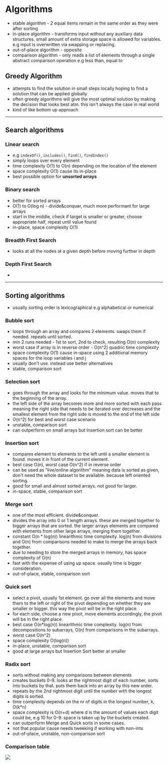 # Algorithms

* stable algorithm - 2 equal items remain in the same order as they were after sorting
* in-place algorithm - transforms input without any auxiliary data structures. small amount of extra storage space is allowed for variables. e.g input is overwritten via swapping or replacing.
* out-of-place algorithm - opposite
* comparison algorithm - only reads a list of elements through a single abstract comparison operation e.g less than, equal to


## Greedy Algorithm

*  attempts to find the solution in small steps locally hoping to find a solution that can be applied globally
*  often greedy algorithms will give the most optimal solution by making the decision that looks best atm. this isn't always the case in real world
*  kind of like bottom up approach


----


## Search algorithms

### Linear search

* e.g `indexOf()`, `includes()`, `find()`, `findIndex()`
* simply loops over every element
* time complexity O(1) to O(n) depending on the location of the element
* space complexity O(1) cause its in-place
* best possible option for **unsorted arrays**


### Binary search

* better for sorted arrays
* O(1) to O(log n) - divide&conquer, much more performant for large arrays
* start in the middle, check if target is smaller or greater, choose appropriate half, repeat until value found
* in-place, space complexity O(1)


### Breadth First Search

* looks at all the nodes at a given depth before moving further in depth


### Depth First Search

* 

----

## Sorting algorithms

* usually sorting order is lexicographical e.g alphabetical or numerical

### Bubble sort

* loops through an array and compares 2 elements. swaps them if needed. repeats until sorted.
* min 2 runs needed - 1st to sort, 2nd to check, resulting O(n) complexity
* worst case if array is in reverse order - O(n^2) quadric time complexity
* space complexity O(1) cause in-space using 2 additional memory spaces for the loop variables i and j
* usually don't use. instead use better alternatives
* stable, comparison sort

### Selection sort

* goes through the array and looks for the minimum value. moves that to the beginning of the array.
* the left side of the array becomes more and more sorted with each pass meaning the right side that needs to be iterated over decreases and the smallest element from the right side is moved to the end of the left side
* O(n^2) for best and worst case scenario
* unstable, comparison sort
* can outperform on small arrays but Insertion sort can be better

### Insertion sort

* compares element to elements to the left until a smaller element is found. moves it in front of the current element.
* best case O(n), worst case O(n^2) if in reverse order
* can be used as "live/online algorithm" meaning data is sorted as given, don't need the whole dataset to be available. because left oriented sorting.
* good for small and almost sorted arrays. not good for larger.
* in-space, stable, comparison sort


### Merge sort

* one of the most efficient. divide&conquer.
* divides the array into 0 or 1 length arrays. these are merged together to bigger arrays that are sorted. the larger arrays elements are compared with elements from other large arrays, merging them together.
* constant O(n * log(n)) linearithmic time complexity. log(n) from divisions and O(n) from comparisons needed to make to merge the arrays back together.
* due to needing to store the merged arrays in memory, has space complexity of O(n)
* fast with the expense of using up space. usually time is bigger consideration.
* out-of-place, stable, comparison sort


### Quick sort

* select a pivot, usually 1st element. go over all the elements and move them to the left or right of the pivot depending on whether they are smaller or bigger. this way the pivot will be in the right place.
* for each side, choose a new pivot, move elements accordingly, the pivot will be in the right place.
* best case O(n*log(n)) linearithmic time complexity. log(n) from decompositions to subarrays, O(n) from comparisons in the subarrays.
* worst case O(n^2)
* space complexity O(log(n))
* in-place, unstable, comparison sort
* good at large arrays but Insertion Sort better at smaller


### Radix sort

* sorts without making any comparisons between elements
* creates buckets 0-9. looks at the rightmost digit of each number, sorts into buckets by that. puts them back into an array by this new order.
* repeats by the 2nd rightmost digit until the number with the longest digits is sorted.
* time complexity depends on the nr of digits in the longest number, k, O(k*n)
* space complexity is O(n+d) where d is the amount of values each digit could be, e.g 10 for 0-9. space is taken up by the buckets created.
* can outperform Merge and Quick sorts in some cases.
* not that popular cause needs tweeking if working with non-ints
* out-of-place, unstable, non-comparison sort

### Comparison table

![](https://www.doabledanny.com/static/ba421c56ffca52e8c24c8e5429bb8785/93d59/15.jpg)











